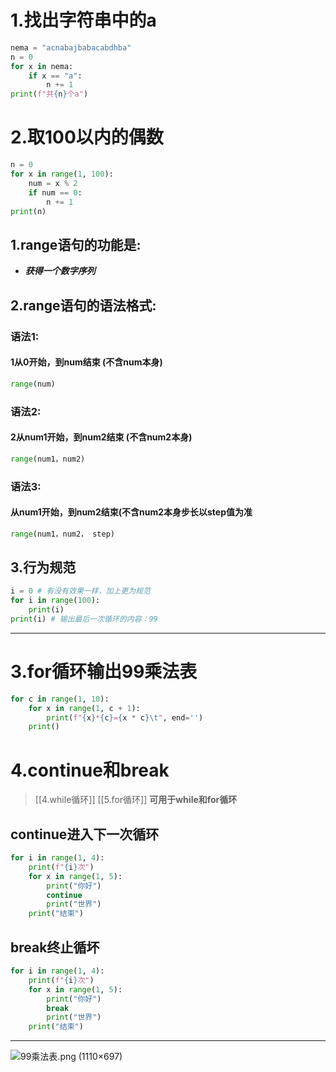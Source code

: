 # 1.找出字符串中的a
```python
nema = "acnabajbabacabdhba"  
n = 0  
for x in nema:  
    if x == "a":  
        n += 1  
print(f"共{n}个a")
```
# 2.取100以内的偶数
```python
n = 0  
for x in range(1, 100):  
    num = x % 2  
    if num == 0:  
        n += 1  
print(n)
```
## 1.range语句的功能是:
- ***获得一个数字序列***
## 2.range语句的语法格式:
### 语法1: 
#### 1从0开始，到num结束 (不含num本身)
```python
range(num)
```
### 语法2: 
#### 2从num1开始，到num2结束 (不含num2本身)
```python
range(num1，num2)
```
### 语法3: 
#### 从num1开始，到num2结束(不含num2本身步长以step值为准
```python
range(num1，num2， step)
```
## 3.行为规范
```python
i = 0 # 有没有效果一样，加上更为规范
for i in range(100):  
    print(i)  
print(i) # 输出最后一次循环的内容：99
```
---
# 3.for循环输出99乘法表
```python
for c in range(1, 10):  
    for x in range(1, c + 1):  
        print(f"{x}*{c}={x * c}\t", end='')  
    print()
```

# 4.continue和break

>	[[4.while循环]]
>	[[5.for循环]]
>**可用于while和for循环**
## continue进入下一次循环
```python
for i in range(1, 4):  
    print(f"{i}次")  
    for x in range(1, 5):  
        print("你好")  
        continue  
        print("世界")  
    print("结束")
```

## break终止循坏
```python
for i in range(1, 4):  
    print(f"{i}次")  
    for x in range(1, 5):  
        print("你好")  
        break  
        print("世界")  
    print("结束")
```
---
![99乘法表.png (1110×697) ](https://hew666.github.io/self-python/%E5%AD%A6%E4%B9%A0%E7%AC%94%E8%AE%B0/Excalidraw/picture/%E4%B8%AD%E6%96%AD%E5%92%8C%E7%BB%93%E6%9D%9F%E5%BE%AA%E7%8E%AF.png)
